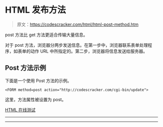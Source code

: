 # HTML 发布方法

> 原文：<https://codescracker.com/html/html-post-method.htm>

post 方法比 get 方法更适合传输大量信息。

对于 post 方法，浏览器分两步发送信息。在第一步中，浏览器联系表单处理程序，如表单的动作 URL 中所指定的。第二步，浏览器将信息发送给服务器。

## Post 方法示例

下面是一个使用 Post 方法的示例。

```
<FORM method=post action="http://codescracker.com/cgi-bin/update">
```

这里，方法属性被设置为 post。

[HTML 在线测试](/exam/showtest.php?subid=4)

* * *

* * *